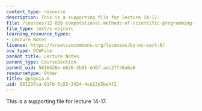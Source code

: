 ```yaml
---
content_type: resource
description: This is a supporting file for lecture 14-17.
file: /courses/12-010-computational-methods-of-scientific-programming-fall-2011/501337ca81fb5c5534244ce13e5be4f2_gpsguio.m
file_type: text/x-objcsrc
learning_resource_types:
- Lecture Notes
license: https://creativecommons.org/licenses/by-nc-sa/4.0/
ocw_type: OCWFile
parent_title: Lecture Notes
parent_type: CourseSection
parent_uid: 5816426e-e626-2b91-ed6f-aec27f48aba8
resourcetype: Other
title: gpsguio.m
uid: 501337ca-81fb-5c55-3424-4ce13e5be4f2
---
```

This is a supporting file for lecture 14-17.
